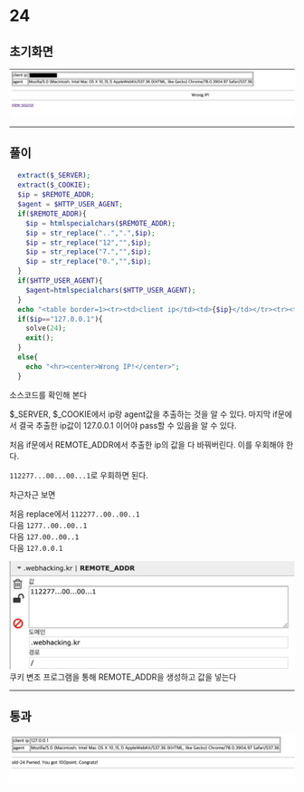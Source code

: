 # 24

## 초기화면

![초기화면](./img/24_1.png)

---
## 풀이

```php
  extract($_SERVER);
  extract($_COOKIE);
  $ip = $REMOTE_ADDR;
  $agent = $HTTP_USER_AGENT;
  if($REMOTE_ADDR){
    $ip = htmlspecialchars($REMOTE_ADDR);
    $ip = str_replace("..",".",$ip);
    $ip = str_replace("12","",$ip);
    $ip = str_replace("7.","",$ip);
    $ip = str_replace("0.","",$ip);
  }
  if($HTTP_USER_AGENT){
    $agent=htmlspecialchars($HTTP_USER_AGENT);
  }
  echo "<table border=1><tr><td>client ip</td><td>{$ip}</td></tr><tr><td>agent</td><td>{$agent}</td></tr></table>";
  if($ip=="127.0.0.1"){
    solve(24);
    exit();
  }
  else{
    echo "<hr><center>Wrong IP!</center>";
  }
```
소스코드를 확인해 본다

$_SERVER, $_COOKIE에서 ip랑 agent값을 추출하는 것을 알 수 있다. 마지막 if문에서 결국 추출한 ip값이 127.0.0.1 이어야 pass할 수 있음을 알 수 있다.

처음 if문에서 REMOTE_ADDR에서 추출한 ip의 값을 다 바꿔버린다. 이를 우회해야 한다.

`112277...00...00...1`로 우회하면 된다.

차근차근 보면

처음 replace에서 `112277..00..00..1` <br>
다음 `1277..00..00..1` <br>
다음 `127.00..00..1` <br>
다음 `127.0.0.1`

![cookie](./img/24_2.png)
쿠키 변조 프로그램을 통해 REMOTE_ADDR을 생성하고 값을 넣는다


---
## 통과

![통과](./img/24_pass.png)

